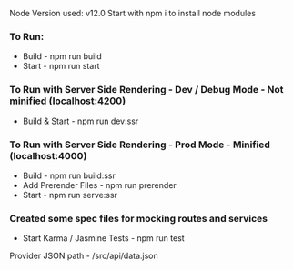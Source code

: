 Node Version used: v12.0
Start with npm i to install node modules

### To Run:
- Build                         - npm run build
- Start                         - npm run start

### To Run with Server Side Rendering - Dev / Debug Mode - Not minified (localhost:4200)
- Build & Start                 - npm run dev:ssr

### To Run with Server Side Rendering - Prod Mode - Minified (localhost:4000)
- Build                         - npm run build:ssr
- Add Prerender Files           - npm run prerender
- Start                         - npm run serve:ssr

### Created some spec files for mocking routes and services
- Start Karma / Jasmine Tests   - npm run test

Provider JSON path - /src/api/data.json